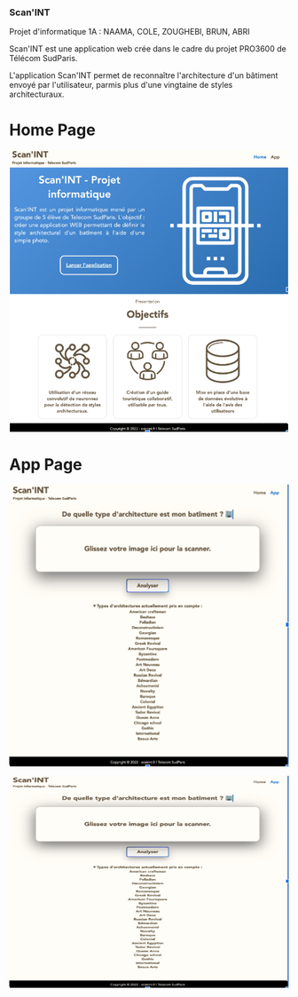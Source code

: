 ### Scan'INT

Projet d'informatique 1A : NAAMA, COLE, ZOUGHEBI, BRUN, ABRI

Scan'INT est une application web crée dans le cadre du projet PRO3600 de Télécom SudParis.

L'application Scan'INT permet de reconnaître l'architecture d'un bâtiment envoyé par l'utilisateur, parmis plus d'une vingtaine de styles architecturaux.



# Home Page

<p align="center">
  <img width="502" height="508" src="scan1.png" >
</p>



# App Page



<p align="center">
  <img width="516" height="508" src="scan2.png" >
</p>






<p align="center">
  <img width="685" height="382" src="scan2.png" >
</p>
